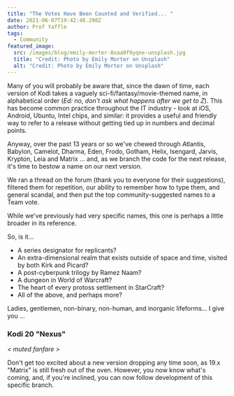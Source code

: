 ```yaml
---
title: "The Votes Have Been Counted and Verified... "
date: 2021-06-07T19:42:48.298Z
author: Prof Yaffle
tags:
  - Community
featured_image:
  src: /images/blog/emily-morter-8xaa0f9yqne-unsplash.jpg
  title: "Credit: Photo by Emily Morter on Unsplash"
  alt: "Credit: Photo by Emily Morter on Unsplash"
---
```

Many of you will probably be aware that, since the dawn of time, each version of Kodi takes a vaguely sci-fi/fantasy/movie-themed name, in alphabetical order (*Ed: no, don't ask what happens after we get to Z*). This has become common practice throughout the IT industry - look at iOS, Android, Ubuntu, Intel chips, and similar: it provides a useful and friendly way to refer to a release without getting tied up in numbers and decimal points.

Anyway, over the past 13 years or so we've chewed through Atlantis, Babylon, Camelot, Dharma, Eden, Frodo, Gotham, Helix, Isengard, Jarvis, Krypton, Leia and Matrix ... and, as we branch the code for the next release, it's time to bestow a name on our next version.

We ran a thread on the forum (thank you to everyone for their suggestions), filtered them for repetition, our ability to remember how to type them, and general scandal, and then put the top community-suggested names to a Team vote.

While we've previously had very specific names, this one is perhaps a little broader in its reference.

So, is it...

* A series designator for replicants?
* An extra-dimensional realm that exists outside of space and time, visited by both Kirk and Picard?
* A post-cyberpunk trilogy by Ramez Naam?
* A dungeon in World of Warcraft?
* The heart of every protoss settlement in StarCraft?
* All of the above, and perhaps more?

Ladies, gentlemen, non-binary, non-human, and inorganic lifeforms... I give you ...

### Kodi 20 "Nexus"



*< muted fanfare >*



Don't get too excited about a new version dropping any time soon, as 19.x "Matrix" is still fresh out of the oven. However, you now know what's coming, and, if you're inclined, you can now follow development of this specific branch.